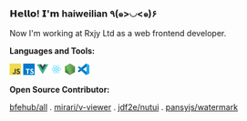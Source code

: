 ### 𝗛𝗲𝗹𝗹𝗼! 𝗜'𝗺 haiweilian ٩(๑>◡<๑)۶

Now I'm working at Rxjy Ltd as a web frontend developer.

**Languages and Tools:**

<code><img height="20" src="https://raw.githubusercontent.com/github/explore/80688e429a7d4ef2fca1e82350fe8e3517d3494d/topics/javascript/javascript.png"></code>
<code><img height="20" src="https://raw.githubusercontent.com/github/explore/80688e429a7d4ef2fca1e82350fe8e3517d3494d/topics/typescript/typescript.png"></code>
<code><img height="20" src="https://raw.githubusercontent.com/github/explore/80688e429a7d4ef2fca1e82350fe8e3517d3494d/topics/vue/vue.png"></code>
<code><img height="20" src="https://raw.githubusercontent.com/github/explore/80688e429a7d4ef2fca1e82350fe8e3517d3494d/topics/react/react.png"></code>
<code><img height="20" src="https://raw.githubusercontent.com/github/explore/80688e429a7d4ef2fca1e82350fe8e3517d3494d/topics/nodejs/nodejs.png"></code>
<code><img height="20" src="https://raw.githubusercontent.com/github/explore/bbd48b997e8d0bef63f676eca4da5e1f76487b56/topics/visual-studio-code/visual-studio-code.png"></code>

**Open Source Contributor:**

<p align="left">
  <a href="https://github.com/bfehub">bfehub/all</a> .
  <a href="https://github.com/mirari/v-viewer">mirari/v-viewer</a> .
  <a href="https://github.com/jdf2e/nutui">jdf2e/nutui</a> .
  <a href="https://github.com/pansyjs/watermark">pansyjs/watermark</a>
</p>

<!-- ![haiweilian's github stats](https://github-readme-stats.vercel.app/api?username=haiweilian&show_icons=true&theme=tokyonight) -->
